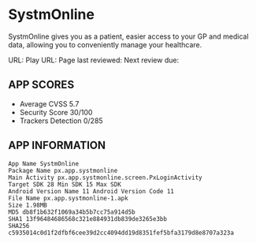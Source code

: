 # SystmOnline

SystmOnline gives you as a patient, easier access to your GP and medical data, allowing you to conveniently manage your healthcare.

URL: 
Play URL: 
Page last reviewed: 
Next review due: 

## APP SCORES

* Average CVSS 5.7
* Security Score 30/100
* Trackers Detection 0/285

## APP INFORMATION

```
App Name SystmOnline
Package Name px.app.systmonline
Main Activity px.app.systmonline.screen.PxLoginActivity
Target SDK 28 Min SDK 15 Max SDK
Android Version Name 11 Android Version Code 11
File Name px.app.systmonline-1.apk
Size 1.98MB
MD5 db8f1b632f1069a34b5b7cc75a914d5b
SHA1 13f96484686568c321e884931db839de3265e3bb
SHA256 c5935014c0d1f2dfbf6cee39d2cc4094dd19d8351fef5bfa3179d8e8707a323a
```